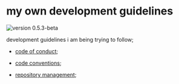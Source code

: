 # my own development guidelines

![version 0.5.3-beta](https://img.shields.io/badge/version-0.5.3--beta-informational?style=for-the-badge)

development guidelines i am being trying to follow;

- [code of conduct](./code_of_conduct.md);

- [code conventions](./code_conventions.md);

- [repository management](./repository_management.md);
